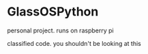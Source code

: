 # GlassOSPython
personal project. runs on raspberry pi

classified code. you shouldn't be looking at this
